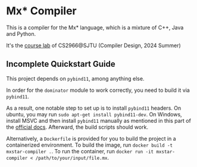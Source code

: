 # Mx* Compiler

This is a compiler for the Mx* language, which is a mixture of C++, Java and Python.

It's the [course lab](https://github.com/ACMClassCourses/Compiler-Design-Implementation) of CS2966@SJTU (Compiler Design, 2024 Summer)

## Incomplete Quickstart Guide

This project depends on `pybind11`, among anything else. 

In order for the `dominator` module to work correctly, you need to build it via `pybind11`.

As a result, one notable step to set up is to install `pybind11` headers. On ubuntu, you may run `sudo apt-get install pybind11-dev`. On Windows, install MSVC and then install `pybind11` manually as mentioned in this part of the [official docs](https://pybind11.readthedocs.io/en/stable/compiling.html#find-package-vs-add-subdirectory). Afterward, the build scripts should work.

Alternatively, a `Dockerfile` is provided for you to build the project in a containerized environment. To build the image, run `docker build -t mxstar-compiler .`. To run the container, run `docker run -it mxstar-compiler < /path/to/your/input/file.mx`.